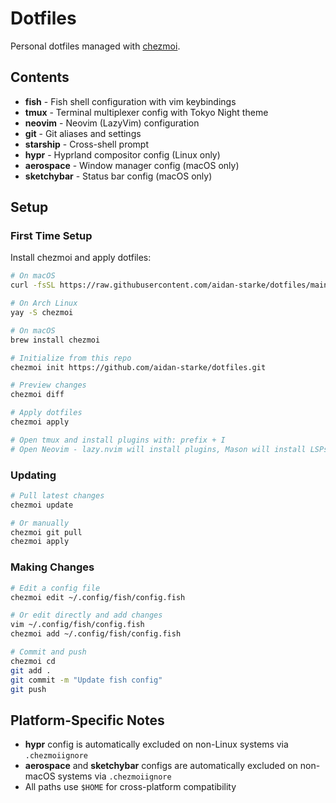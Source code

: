 # Dotfiles

Personal dotfiles managed with [chezmoi](https://www.chezmoi.io/).

## Contents

- **fish** - Fish shell configuration with vim keybindings
- **tmux** - Terminal multiplexer config with Tokyo Night theme
- **neovim** - Neovim (LazyVim) configuration
- **git** - Git aliases and settings
- **starship** - Cross-shell prompt
- **hypr** - Hyprland compositor config (Linux only)
- **aerospace** - Window manager config (macOS only)
- **sketchybar** - Status bar config (macOS only)

## Setup

### First Time Setup

Install chezmoi and apply dotfiles:

```bash
# On macOS
curl -fsSL https://raw.githubusercontent.com/aidan-starke/dotfiles/main/install-macos.sh | bash

# On Arch Linux
yay -S chezmoi

# On macOS
brew install chezmoi

# Initialize from this repo
chezmoi init https://github.com/aidan-starke/dotfiles.git

# Preview changes
chezmoi diff

# Apply dotfiles
chezmoi apply

# Open tmux and install plugins with: prefix + I
# Open Neovim - lazy.nvim will install plugins, Mason will install LSPs
```

### Updating

```bash
# Pull latest changes
chezmoi update

# Or manually
chezmoi git pull
chezmoi apply
```

### Making Changes

```bash
# Edit a config file
chezmoi edit ~/.config/fish/config.fish

# Or edit directly and add changes
vim ~/.config/fish/config.fish
chezmoi add ~/.config/fish/config.fish

# Commit and push
chezmoi cd
git add .
git commit -m "Update fish config"
git push
```

## Platform-Specific Notes

- **hypr** config is automatically excluded on non-Linux systems via `.chezmoiignore`
- **aerospace** and **sketchybar** configs are automatically excluded on non-macOS systems via `.chezmoiignore`
- All paths use `$HOME` for cross-platform compatibility
